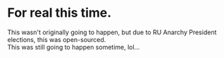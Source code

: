 #  For real this time.

This wasn't originally going to happen, but due to RU Anarchy President elections, this was open-sourced. <br>
This was still going to happen sometime, lol...
 
